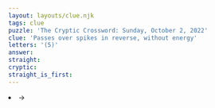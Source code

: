 ```yaml
---
layout: layouts/clue.njk
tags: clue
puzzle: 'The Cryptic Crossword: Sunday, October 2, 2022'
clue: 'Passes over spikes in reverse, without energy'
letters: '(5)'
answer:
straight:
cryptic:
straight_is_first:
---
```

<li>→</li>